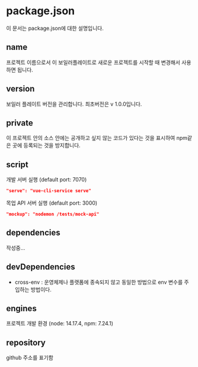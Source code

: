 # package.json

이 문서는 package.json에 대한 설명입니다.

## name

프로젝트 이름으로서 이 보일러플레이트로 새로운 프로젝트를 시작할 때 변경해서 사용하면 됩니다.

## version

보일러 플레이트 버전을 관리합니다. 최초버전은 v 1.0.0입니다.

## private

이 프로젝트 안의 소스 안에는 공개하고 싶지 않는 코드가 있다는 것을 표시하여 npm같은 곳에 등록되는 것을 방지합니다.

## script

개발 서버 실행 (default port: 7070)

```json
"serve": "vue-cli-service serve"
```

목업 API 서버 실행 (default port: 3000)

```json
"mockup": "nodemon /tests/mock-api"
```

## dependencies
작성중...

## devDependencies

 - cross-env : 운영체제나 플랫폼에 종속되지 않고 동일한 방법으로 env 변수를 주입하는 방법이다.

## engines

프로젝트 개발 환경 (node: 14.17.4, npm: 7.24.1)

## repository

github 주소를 표기함
